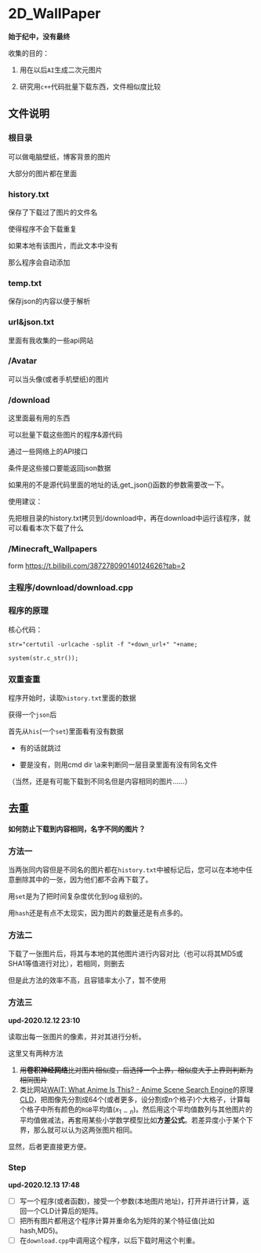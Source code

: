# 2D_WallPaper

**始于纪中，没有最终**

收集的目的：

1. 用在以后`AI`生成二次元图片

2. 研究用`c++`代码批量下载东西，文件相似度比较

## 文件说明

### 根目录

可以做电脑壁纸，博客背景的图片

大部分的图片都在里面

### history.txt

保存了下载过了图片的文件名

使得程序不会下载重复

如果本地有该图片，而此文本中没有

那么程序会自动添加

### temp.txt

保存json的内容以便于解析

### url&json.txt

里面有我收集的一些api网站

### /Avatar

可以当头像(或者手机壁纸)的图片

### /download

这里面最有用的东西

可以批量下载这些图片的程序&源代码

通过一些网络上的API接口

条件是这些接口要能返回json数据

如果用的不是源代码里面的地址的话,get_json()函数的参数需要改一下。

使用建议：

先把根目录的history.txt拷贝到/download中，再在download中运行该程序，就可以看看本次下载了什么

### /Minecraft_Wallpapers

form https://t.bilibili.com/387278090140124626?tab=2

### 主程序/download/download.cpp

### 程序的原理

核心代码：

`str="certutil -urlcache -split -f "+down_url+" "+name;`

`system(str.c_str());`

### 双重查重

程序开始时，读取`history.txt`里面的数据

获得一个`json`后

首先从`his`(一个`set`)里面看有没有数据

* 有的话就跳过
	
* 要是没有，则用cmd dir \a来判断同一层目录里面有没有同名文件

（当然，还是有可能下载到不同名但是内容相同的图片……）

## 去重

**如何防止下载到内容相同，名字不同的图片？**

### 方法一

当两张同内容但是不同名的图片都在`history.txt`中被标记后，您可以在本地中任意删除其中的一张，因为他们都不会再下载了。

用`set`是为了把时间复杂度优化到$\log$级别的。

用`hash`还是有点不太现实，因为图片的数量还是有点多的。

### 方法二

下载了一张图片后，将其与本地的其他图片进行内容对比（也可以将其MD5或SHA1等值进行对比），若相同，则删去

但是此方法的效率不高，且容错率太小了，暂不使用

### 方法三

**upd-2020.12.12 23:10**

读取出每一张图片的像素，并对其进行分析。

这里又有两种方法

1. ~~用**卷积神经网络**比对图片相似度，后选择一个上界，相似度大于上界则判断为相同图片~~
2. 类比网站[WAIT: What Anime Is This? - Anime Scene Search Engine](https://trace.moe/)的原理[CLD](https://en.wikipedia.org/wiki/Color_layout_descriptor)，把图像先分割成$64$个(或者更多，设分割成n个格子)个大格子，计算每个格子中所有颜色的`RGB`平均值($x_{1\sim n}$)。然后用这个平均值数列与其他图片的平均值做减法，再套用某些小学数学模型比如**方差公式**。若差异度小于某个下界，那么就可以认为这两张图片相同。

显然，后者更直接更方便。

### Step

**upd-2020.12.13 17:48**

* [ ] 写一个程序(或者函数)，接受一个参数(本地图片地址)，打开并进行计算，返回一个CLD计算后的矩阵。
* [ ] 把所有图片都用这个程序计算并重命名为矩阵的某个特征值(比如hash,MD5)。
* [ ] 在`download.cpp`中调用这个程序，以后下载时用这个判重。